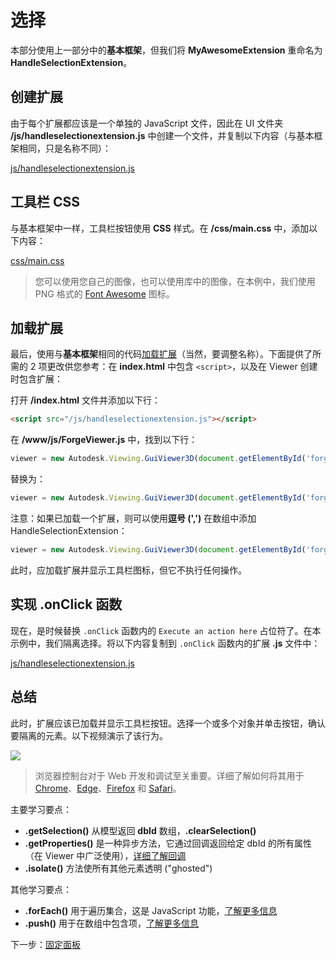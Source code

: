 # 选择

本部分使用上一部分中的**基本框架**，但我们将 **MyAwesomeExtension** 重命名为 **HandleSelectionExtension**。 

## 创建扩展

由于每个扩展都应该是一个单独的 JavaScript 文件，因此在 UI 文件夹 **/js/handleselectionextension.js** 中创建一个文件，并复制以下内容（与基本框架相同，只是名称不同）： 

[js/handleselectionextension.js](_snippets/extensions/js/handleselectionextension.1.js ':include :type=code javascript')

## 工具栏 CSS

与基本框架中一样，工具栏按钮使用 **CSS** 样式。在 **/css/main.css** 中，添加以下内容：

[css/main.css](_snippets/extensions/css/main.2.css ':include :type=code css')

> 您可以使用您自己的图像，也可以使用库中的图像，在本例中，我们使用 PNG 格式的 [Font Awesome](https://fontawesome.com/) 图标。

## 加载扩展

最后，使用与**基本框架**相同的代码[加载扩展](/zh-CN/viewer/extensions/skeleton?id=loading-the-extension)（当然，要调整名称）。下面提供了所需的 2 项更改供您参考：在 **index.html** 中包含 `<script>`，以及在 Viewer 创建时包含扩展：

 打开 **/index.html** 文件并添加以下行：

```html
<script src="/js/handleselectionextension.js"></script>
```

在 **/www/js/ForgeViewer.js** 中，找到以下行：

```javascript
viewer = new Autodesk.Viewing.GuiViewer3D(document.getElementById('forgeViewer'));
```

替换为：

```javascript
viewer = new Autodesk.Viewing.GuiViewer3D(document.getElementById('forgeViewer'), { extensions: ['HandleSelectionExtension'] });
```

注意：如果已加载一个扩展，则可以使用**逗号 (',')** 在数组中添加 HandleSelectionExtension：

```javascript
viewer = new Autodesk.Viewing.GuiViewer3D(document.getElementById('forgeViewer'), { extensions: ['MyAwesomeExtension','HandleSelectionExtension'] }); 
```

此时，应加载扩展并显示工具栏图标，但它不执行任何操作。

## 实现 .onClick 函数

现在，是时候替换 `.onClick` 函数内的 `Execute an action here` 占位符了。在本示例中，我们隔离选择。将以下内容复制到 `.onClick` 函数内的扩展 **.js** 文件中：

[js/handleselectionextension.js](_snippets/extensions/js/handleselectionextension.2.js ':include :type=code javascript')

## 总结

此时，扩展应该已加载并显示工具栏按钮。选择一个或多个对象并单击按钮，确认要隔离的元素。以下视频演示了该行为。

![](_media/javascript/js_isolate.gif)

> 浏览器控制台对于 Web 开发和调试至关重要。详细了解如何将其用于 [Chrome](https://developers.google.com/web/tools/chrome-devtools/console/)、[Edge](https://docs.microsoft.com/en-us/microsoft-edge/devtools-guide/console)、[Firefox](https://developer.mozilla.org/en-US/docs/Tools/Web_Console/Opening_the_Web_Console) 和 [Safari](https://developer.apple.com/safari/tools/)。

主要学习要点：

- **.getSelection()** 从模型返回 **dbId** 数组，**.clearSelection()**
- **.getProperties()** 是一种异步方法，它通过回调返回给定 dbId 的所有属性（在 Viewer 中广泛使用），[详细了解回调](https://developer.mozilla.org/en-US/docs/Glossary/Callback_function)
- **.isolate()** 方法使所有其他元素透明 ("ghosted")

其他学习要点：

- **.forEach()** 用于遍历集合，这是 JavaScript 功能，[了解更多信息](https://www.w3schools.com/jsref/jsref_forEach.asp)
- **.push()** 用于在数组中包含项，[了解更多信息](https://www.w3schools.com/jsref/jsref_push.asp)

下一步：[固定面板](/zh-CN/viewer/extensions/panel)